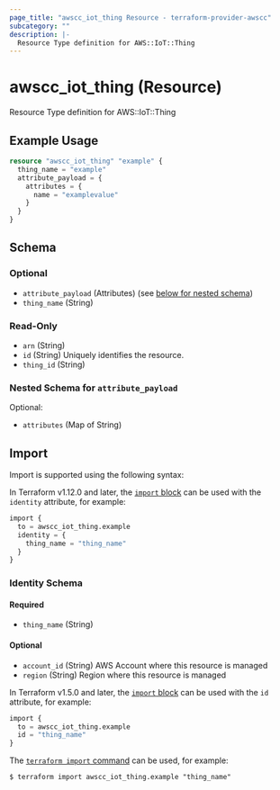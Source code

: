 ```yaml
---
page_title: "awscc_iot_thing Resource - terraform-provider-awscc"
subcategory: ""
description: |-
  Resource Type definition for AWS::IoT::Thing
---
```


# awscc_iot_thing (Resource)

Resource Type definition for AWS::IoT::Thing

## Example Usage

```terraform
resource "awscc_iot_thing" "example" {
  thing_name = "example"
  attribute_payload = {
    attributes = {
      name = "examplevalue"
    }
  }
}
```

<!-- schema generated by tfplugindocs -->
## Schema

### Optional

- `attribute_payload` (Attributes) (see [below for nested schema](#nestedatt--attribute_payload))
- `thing_name` (String)

### Read-Only

- `arn` (String)
- `id` (String) Uniquely identifies the resource.
- `thing_id` (String)

<a id="nestedatt--attribute_payload"></a>
### Nested Schema for `attribute_payload`

Optional:

- `attributes` (Map of String)

## Import

Import is supported using the following syntax:

In Terraform v1.12.0 and later, the [`import` block](https://developer.hashicorp.com/terraform/language/import) can be used with the `identity` attribute, for example:

```terraform
import {
  to = awscc_iot_thing.example
  identity = {
    thing_name = "thing_name"
  }
}
```

<!-- schema generated by tfplugindocs -->
### Identity Schema

#### Required

- `thing_name` (String)

#### Optional

- `account_id` (String) AWS Account where this resource is managed
- `region` (String) Region where this resource is managed

In Terraform v1.5.0 and later, the [`import` block](https://developer.hashicorp.com/terraform/language/import) can be used with the `id` attribute, for example:

```terraform
import {
  to = awscc_iot_thing.example
  id = "thing_name"
}
```

The [`terraform import` command](https://developer.hashicorp.com/terraform/cli/commands/import) can be used, for example:

```shell
$ terraform import awscc_iot_thing.example "thing_name"
```